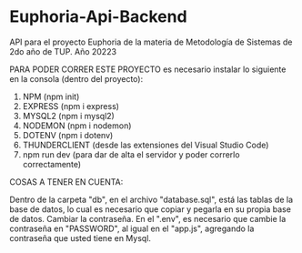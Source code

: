 # Euphoria-Api-Backend
API para el proyecto Euphoria de la materia de Metodología de Sistemas de 2do año de TUP. Año 20223

PARA PODER CORRER ESTE PROYECTO es necesario instalar lo siguiente en la consola (dentro del proyecto):

1. NPM (npm init)
2. EXPRESS (npm i express)
3. MYSQL2 (npm i mysql2)
4. NODEMON (npm i nodemon)
5. DOTENV (npm i dotenv)
6. THUNDERCLIENT (desde las extensiones del Visual Studio Code)
7. npm run dev (para dar de alta el servidor y poder correrlo correctamente)

COSAS A TENER EN CUENTA:

Dentro de la carpeta "db", en el archivo "database.sql", está las tablas de la base de datos, lo cual es necesario que copiar y pegarla en su propia base de datos.
Cambiar la contraseña. En el ".env", es necesario que cambie la contraseña en "PASSWORD", al igual en el "app.js", agregando la contraseña que usted tiene en Mysql.
